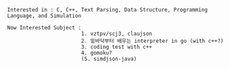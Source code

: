     Interested in : C, C++, Text Parsing, Data Structure, Programming Language, and Simulation
    
    Now Interested Subject : 
                            1. vztpv/scj3, claujson
                            2. 밑바닥부터 배우는 interpreter in go (with c++?)
                            3. coding test with c++
                            4. gomoku?
                            (5. simdjson-java)
                                

